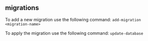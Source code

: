 ## migrations
To add a new migration use the following command:
	`add-migration <migration-name>`

To apply the migration use the following command:
	`update-database`
